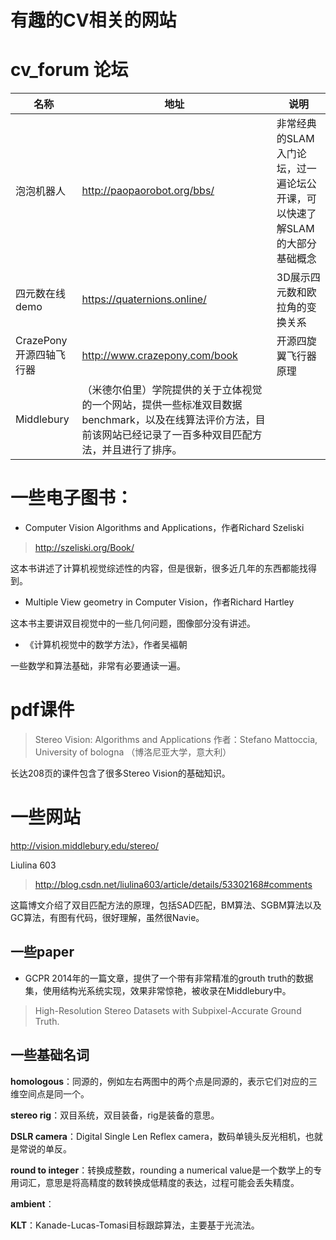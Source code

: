 # 有趣的CV相关的网站

# cv_forum 论坛

| 名称 | 地址 | 说明 |
|---|---|---|
| 泡泡机器人 | http://paopaorobot.org/bbs/ | 非常经典的SLAM入门论坛，过一遍论坛公开课，可以快速了解SLAM的大部分基础概念 | 
| 四元数在线demo | https://quaternions.online/ | 3D展示四元数和欧拉角的变换关系 |
| CrazePony开源四轴飞行器 | http://www.crazepony.com/book | 开源四旋翼飞行器原理 |
| Middlebury |（米德尔伯里）学院提供的关于立体视觉的一个网站，提供一些标准双目数据benchmark，以及在线算法评价方法，目前该网站已经记录了一百多种双目匹配方法，并且进行了排序。


# 一些电子图书：

- Computer Vision Algorithms and Applications，作者Richard Szeliski

> http://szeliski.org/Book/

这本书讲述了计算机视觉综述性的内容，但是很新，很多近几年的东西都能找得到。

- Multiple View geometry in Computer Vision，作者Richard Hartley

这本书主要讲双目视觉中的一些几何问题，图像部分没有讲述。

- 《计算机视觉中的数学方法》，作者吴褔朝

一些数学和算法基础，非常有必要通读一遍。

# pdf课件

> Stereo Vision: Algorithms and Applications 作者：Stefano Mattoccia, University of bologna （博洛尼亚大学，意大利）

长达208页的课件包含了很多Stereo Vision的基础知识。

# 一些网站

http://vision.middlebury.edu/stereo/


Liulina 603
> http://blog.csdn.net/liulina603/article/details/53302168#comments

这篇博文介绍了双目匹配方法的原理，包括SAD匹配，BM算法、SGBM算法以及GC算法，有图有代码，很好理解，虽然很Navie。

## 一些paper

- GCPR 2014年的一篇文章，提供了一个带有非常精准的grouth truth的数据集，使用结构光系统实现，效果非常惊艳，被收录在Middlebury中。

> High-Resolution Stereo Datasets with Subpixel-Accurate Ground Truth.

## 一些基础名词

**homologous**：同源的，例如左右两图中的两个点是同源的，表示它们对应的三维空间点是同一个。

**stereo rig**：双目系统，双目装备，rig是装备的意思。

**DSLR camera**：Digital Single Len Reflex camera，数码单镜头反光相机，也就是常说的单反。

**round to integer**：转换成整数，rounding a numerical value是一个数学上的专用词汇，意思是将高精度的数转换成低精度的表达，过程可能会丢失精度。

**ambient**：

**KLT**：Kanade-Lucas-Tomasi目标跟踪算法，主要基于光流法。
